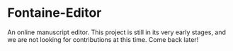 # Fontaine-Editor
An online manuscript editor. This project is still in its very early stages, and we are not looking for contributions at this time. Come back later!

